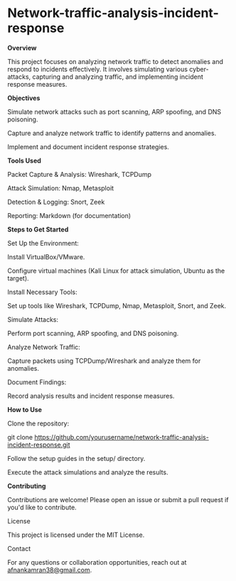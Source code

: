# Network-traffic-analysis-incident-response

**Overview**

This project focuses on analyzing network traffic to detect anomalies and respond to incidents effectively. It involves simulating various cyber-attacks, capturing and analyzing traffic, and implementing incident response measures.

**Objectives**

Simulate network attacks such as port scanning, ARP spoofing, and DNS poisoning.

Capture and analyze network traffic to identify patterns and anomalies.

Implement and document incident response strategies.

**Tools Used**

Packet Capture & Analysis: Wireshark, TCPDump

Attack Simulation: Nmap, Metasploit

Detection & Logging: Snort, Zeek

Reporting: Markdown (for documentation)

**Steps to Get Started**

Set Up the Environment:

Install VirtualBox/VMware.

Configure virtual machines (Kali Linux for attack simulation, Ubuntu as the target).

Install Necessary Tools:

Set up tools like Wireshark, TCPDump, Nmap, Metasploit, Snort, and Zeek.

Simulate Attacks:

Perform port scanning, ARP spoofing, and DNS poisoning.

Analyze Network Traffic:

Capture packets using TCPDump/Wireshark and analyze them for anomalies.

Document Findings:

Record analysis results and incident response measures.


**How to Use**

Clone the repository:

git clone https://github.com/yourusername/network-traffic-analysis-incident-response.git

Follow the setup guides in the setup/ directory.

Execute the attack simulations and analyze the results.


**Contributing**

Contributions are welcome! Please open an issue or submit a pull request if you'd like to contribute.

License

This project is licensed under the MIT License.

Contact

For any questions or collaboration opportunities, reach out at afnankamran38@gmail.com.
